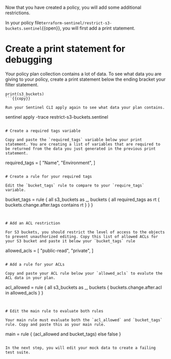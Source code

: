 Now that you have created a policy, you will add some additional restrictions. 

In your policy file`terraform-sentinel/restrict-s3-buckets.sentinel`{{open}}, you will first add a print statement.

# Create a print statement for debugging

Your policy plan collection contains a lot of data. To see what data you are giving to your policy, create a print statement below the ending bracket your filter statement.

```
print(s3_buckets)
```{{copy}}

Run your Sentinel CLI apply again to see what data your plan contains.

```
sentinel apply -trace restrict-s3-buckets.sentinel
```{{execute}}

# Create a required tags variable

Copy and paste the `required_tags` variable below your print statement. You are creating a list of variables that are required to be returned from the data you just generated in the previous print statement.

```
required_tags = [
	"Name",
    "Environment",
]
```{{copy}}

# Create a rule for your required tags

Edit the `bucket_tags` rule to compare to your `require_tags` variable.

```
bucket_tags = rule {
	all s3_buckets as _, buckets {
		all required_tags as rt {
			buckets.change.after.tags contains rt
		}
	}
}
```{{copy}}


# Add an ACL restriction

For S3 buckets, you should restrict the level of access to the objects to prevent unauthorized editing. Copy this list of allowed ACLs for your S3 bucket and paste it below your `bucket_tags` rule

```
allowed_acls = [
	"public-read",
	"private",
]
```{{copy}}

# Add a rule for your ACLs

Copy and paste your ACL rule below your `allowed_acls` to evalute the ACL data in your plan.

```
acl_allowed = rule {
	all s3_buckets as _, buckets {
		buckets.change.after.acl in allowed_acls
	}
}
```{{copy}}


# Edit the main rule to evaluate both rules

Your main rule must evaluate both the `acl_allowed` and `bucket_tags` rule. Copy and paste this as your main rule.

```
main = rule {
    (acl_allowed and bucket_tags) else false
}
```{{copy}}

In the next step, you will edit your mock data to create a failing test suite.